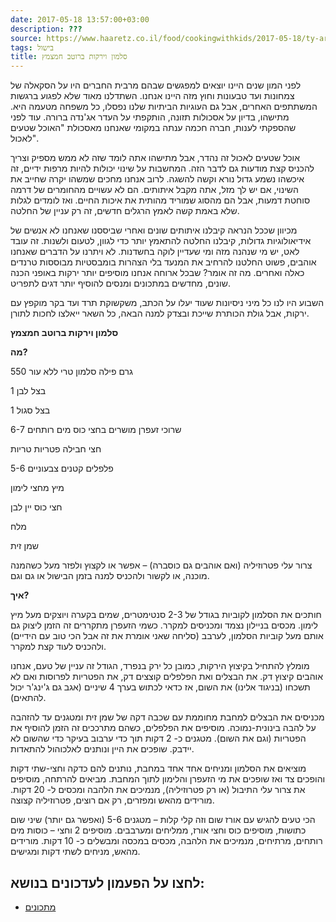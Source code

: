 ```yaml
---
date: 2017-05-18 13:57:00+03:00
description: ???
source: https://www.haaretz.co.il/food/cookingwithkids/2017-05-18/ty-article/0000017f-f8b3-d887-a7ff-f8f75af30000
tags: בישול
title: סלמון וירקות ברוטב חמצמץ
---
```


לפני המון שנים היינו יוצאים למפגשים שבהם מרבית החברים היו על הסקאלה של צמחונות ועד טבעונות וחוץ מזה היינו אנחנו. השתדלנו מאוד שלא לפגוע ברגשות המשתתפים האחרים, אבל גם העוגיות הביתיות שלנו נפסלו, כל משפחה מטעמה היא. מתישהו, בדיון על אסכולות תזונה, הותקפתי על העדר אג'נדה ברורה. עוד לפני שהספקתי לענות, חברה חכמה ענתה במקומי שאנחנו מאסכולת "האוכל שטעים לאכול".

אוכל שטעים לאכול זה נהדר, אבל מתישהו אתה לומד שזה לא ממש מספיק וצריך להכניס קצת מודעות גם לדבר הזה. המחשבות על שינוי יכולות להיות מרפות ידיים, זה איכשהו נשמע גדול נורא וקשה להשגה. לרוב אנחנו מחכים שמשהו יקרה שחייב את השינוי, אם יש לך מזל, אתה מקבל איתותים. הם לא עשויים מהחומרים של דרמה סוחטת דמעות, אבל הם מהסוג שמוריד מהותית את איכות החיים. ואז לומדים לגלות שלא באמת קשה לאמץ הרגלים חדשים, זה רק עניין של החלטה.

מכיוון שככל הנראה קיבלנו איתותים שונים ואחרי שביססנו שאנחנו לא אנשים של אידיאולוגיות גדולות, קיבלנו החלטה להתאמץ יותר כדי לגוון, לטעום ולשנות. זה עובד לאט, יש מי שנהנה מזה ומי שעדיין לוקה בחשדנות. לא ויתרנו על הדברים שאנחנו אוהבים, פשוט החלטנו להרחיב את המנעד בלי הצהרות בומבסטיות מבוססות טרנדים כאלה ואחרים. מה זה אומר? שבכל ארוחה אנחנו מוסיפים יותר ירקות באופני הכנה שונים, מחדשים במתכונים ומנסים להוסיף יותר דגים לתפריט. 

השבוע היו לנו כל מיני ניסיונות שעוד יעלו על הכתב, משקשוקת תרד ועד בקר מוקפץ עם ירקות, אבל גולת הכותרת שייכת ובצדק למנה הבאה, כל השאר ייאלצו לחכות לתורן.

**סלמון וירקות ברוטב חמצמץ**

**מה?**

550 גרם פילה סלמון טרי ללא עור

1 בצל לבן

1 בצל סגול

6-7 שרוכי זעפרן מושרים בחצי כוס מים רותחים

חצי חבילה פטריות טריות

5-6 פלפלים קטנים צבעוניים

מיץ מחצי לימון

חצי כוס יין לבן

מלח

שמן זית

צרור עלי פטרוזיליה (ואם אוהבים גם כוסברה) – אפשר או לקצוץ ולפזר מעל כשהמנה מוכנה, או לקשור ולהכניס למנה בזמן הבישול או גם וגם.

**איך?**

חותכים את הסלמון לקוביות בגודל של 2-3 סנטימטרים, שמים בקערה ויוצקים מעל מיץ לימון. מכסים בניילון נצמד ומכניסים למקרר. כשמי הזעפרן מתקררים זה הזמן ליצוק גם אותם מעל קוביות הסלמון, לערבב (סליחה שאני אומרת את זה אבל הכי טוב עם הידיים) ולהכניס לעוד קצת למקרר.

מומלץ להתחיל בקיצוץ הירקות, כמובן כל ירק בנפרד, הגודל זה עניין של טעם, אנחנו אוהבים קיצוץ דק. את הבצלים ואת הפלפלים קוצצים דק, את הפטריות לפרוסות ואם לא תשכחו (בניגוד אלינו) את השום, אז כדאי לכתוש בערך 4 שיניים (אגב גם ג'ינג'ר יכול להתאים).

מכניסים את הבצלים למחבת מחוממת עם שכבה דקה של שמן זית ומטגנים עד להזהבה על להבה בינונית-נמוכה. מוסיפים את הפלפלים, כשהם מתרככים זה הזמן להוסיף את הפטריות (וגם את השום). מטגנים כ- 2 דקות תוך כדי ערבוב בעיקר כדי שהשום לא יידבק. שופכים את היין ונותנים לאלכוהול להתאדות.

מוציאים את הסלמון ומניחים אחד אחד במחבת, נותנים להם כדקה וחצי-שתי דקות והופכים צד ואז שופכים את מי הזעפרן והלימון לתוך המחבת. מביאים להרתחה, מוסיפים את צרור עלי התיבול (או רק פטרוזיליה), מנמיכים את הלהבה ומכסים ל- 20 דקות. מורידים מהאש ומפזרים, רק אם רוצים, פטרוזיליה קצוצה.

הכי טעים להגיש עם אורז שום וזה קלי קלות – מטגנים 5-6 (ואפשר גם יותר) שיני שום כתושות, מוסיפים כוס וחצי אורז, ממליחים ומערבבים. מוסיפים 2 וחצי – כוסות מים רותחים, מרתיחים, מנמיכים את הלהבה, מכסים במכסה ומבשלים כ- 10 דקות. מורידים מהאש, מניחים לשתי דקות ומגישים.

לחצו על הפעמון לעדכונים בנושא:
------------------------------

* [מתכונים](/ty-tag/recipes-0000017f-da28-dea8-a77f-de6a4ba50000)